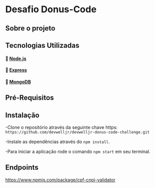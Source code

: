 # Desafio Donus-Code

## Sobre o projeto

## Tecnologias Utilizadas

#### :link: [Node.js](https://nodejs.org/en/)
#### :link: [Express](https://expressjs.com/pt-br/)
#### :link: [MongoDB](https://docs.mongodb.com/)

## Pré-Requisitos

## Instalação

-Clone o repositório através da seguinte chave https: `https://github.com/devwelljr/devwelljr-donus-code-challenge.git`

-Instale as dependências através do `npm install`.

-Para iniciar a aplicação rode o comando `npm start` em seu terminal.

## Endpoints
https://www.npmjs.com/package/cpf-cnpj-validator
